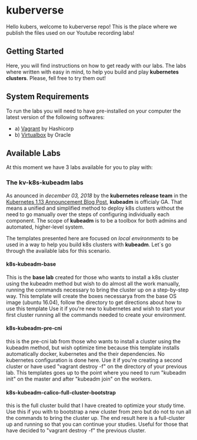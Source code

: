 # kuberverse

Hello kubers, welcome to kuberverse repo! This is the place where we publish the files used on our Youtube recording labs!

## Getting Started

Here, you will find instructions on how to get ready with our labs. The labs where written with easy in mind, to help you build and play **kubernetes clusters**. Please, fell free to try them out!

## System Requirements

To run the labs you will need to have pre-installed on your computer the latest version of the following softwares:

- a) [Vagrant](www.vagrantup.com) by Hashicorp
- b) [Virtualbox](virtualbox.org) by Oracle

## Available Labs

At this moment we have 3 labs available for you to play with:

### The kv-k8s-kubeadm labs

As anounced in *december 03, 2018* by the **kubernetes release team** in the [Kubernetes 1.13 Announcement Blog Post](https://kubernetes.io/blog/2018/12/03/kubernetes-1-13-release-announcement/), **kubeadm** is officialy GA. That means a unified and simplified method to deploy k8s clusters without the need to go manually over the steps of configuring individually each component. The scope of **kubeadm** is to be a toolbox for both admins and automated, higher-level system. 

The templates presented here are focused on _local environments_ to be used in a way to help you build k8s clusters with **kubeadm**. Let´s go through the available labs for this scenario.

#### k8s-kubeadm-base

This is the **base lab** created for those who wants to install a k8s cluster using the kubeadm method but wish to do almost all the work manually, running the commands necessary to bring the cluster up on a step-by-step way. This template will create the boxes necessarya from the base OS image (ubuntu 16.04), follow the directory to get directions about how to use this template
  Use it if you're new to kubernetes and wish to start your first cluster running all the commands needed to create your environment.

#### k8s-kubeadm-pre-cni
  this is the pre-cni lab from those who wants to install a cluster using the kubeadm method, but wish optimize time because this template 
  installs automatically docker, kubernetes and the their dependencies. No kubernetes configuration is done here.
  Use it if you're creating a second cluster or have used "vagrant destroy -f" on the directory of your previous lab. This templates goes
  up to the point where you need to rum "kubeadm init" on the master and after "kubeadm join" on the workers.

#### k8s-kubeadm-calico-full-cluster-bootstrap
  this is the full cluster build that I have created to optimize your study time. Use this if you with to bootstrap a new cluster from zero
  but do not to run all the commands to bring the cluster up. The end result here is a full-cluster up and running so that you can continue
  your studies. Useful for those that have decided to "vagrant destroy -f" the previous cluster.



